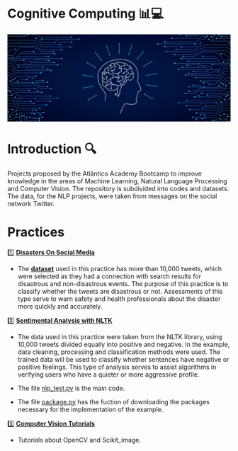 # Cognitive Computing 📊💻

![alt text](https://github.com/EmersonVeras/CognitiveComputing/blob/main/Images/banner.jpg)

# Introduction 🔍

Projects proposed by the Atlântico Academy Bootcamp to improve knowledge in the areas of Machine Learning, Natural Language Processing and Computer Vision. The repository is subdivided into codes and datasets. The data, for the NLP projects, were taken from messages on the social network Twitter.

# Practices

1️⃣ **[Disasters On Social Media](https://github.com/EmersonVeras/CognitiveComputing/tree/main/NLP/trailhead/codes/Disasters_On_Social_Media_NLP)**
- The **[dataset](https://github.com/EmersonVeras/CognitiveComputing/tree/main/NLP/trailhead/datasets)** used in this practice has more than 10,000 tweets, which were selected as they had a connection with search results for disastrous and non-disastrous events. The purpose of this practice is to classify whether the tweets are disastrous or not. Assessments of this type serve to warn safety and health professionals about the disaster more quickly and accurately.


2️⃣ **[Sentimental Analysis with NLTK](https://github.com/EmersonVeras/CognitiveComputing/tree/main/NLP/trailhead/codes/Sentiment_analysis_NLTK)**
- The data used in this practice were taken from the NLTK library, using 10,000 tweets divided equally into positive and negative. In the example, data cleaning, processing and classification methods were used. The trained data will be used to classify whether sentences have negative or positive feelings. This type of analysis serves to assist algorithms in verifying users who have a quieter or more aggressive profile.

- The file [nlp_test.py](https://github.com/EmersonVeras/CognitiveComputing/blob/main/NLP/trailhead/codes/Sentiment_analysis_NLTK/nlp_test.py) is the main code.
- The file [package.py](https://github.com/EmersonVeras/CognitiveComputing/blob/main/NLP/trailhead/codes/Sentiment_analysis_NLTK/package.py) has the fuction of downloading the packages necessary for the implementation of the example.

:three: **[Computer Vision Tutorials](https://github.com/EmersonVeras/CognitiveComputing/tree/main/ComputerVision)**
- Tutorials about OpenCV and Scikit_image.
